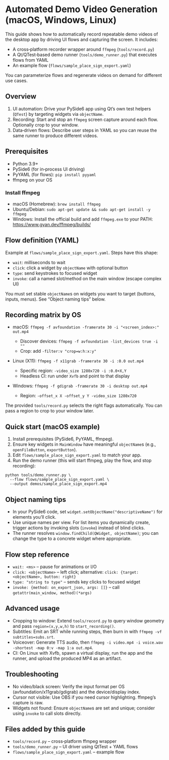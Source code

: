 # Automated Demo Video Generation (macOS, Windows, Linux)

This guide shows how to automatically record repeatable demo videos of the desktop app by driving UI flows and capturing the screen. It includes:

- A cross‑platform recorder wrapper around `ffmpeg` (`tools/record.py`)
- A Qt/QTest‑based demo runner (`tools/demo_runner.py`) that executes flows from YAML
- An example flow (`flows/sample_place_sign_export.yaml`)

You can parameterize flows and regenerate videos on demand for different use cases.

## Overview

1) UI automation: Drive your PySide6 app using Qt’s own test helpers (`QTest`) by targeting widgets via `objectName`.
2) Recording: Start and stop an `ffmpeg` screen capture around each flow. Optionally crop to your window.
3) Data‑driven flows: Describe user steps in YAML so you can reuse the same runner to produce different videos.

## Prerequisites

- Python 3.9+
- PySide6 (for in‑process UI driving)
- PyYAML (for flows): `pip install pyyaml`
- ffmpeg on your OS

### Install ffmpeg

- macOS (Homebrew): `brew install ffmpeg`
- Ubuntu/Debian: `sudo apt-get update && sudo apt-get install -y ffmpeg`
- Windows: Install the official build and add `ffmpeg.exe` to your PATH: https://www.gyan.dev/ffmpeg/builds/

## Flow definition (YAML)

Example at `flows/sample_place_sign_export.yaml`. Steps have this shape:

- `wait`: milliseconds to wait
- `click`: click a widget by `objectName` with optional button
- `type`: send keystrokes to focused widget
- `invoke`: call a named slot/method on the main window (escape complex UI)

You must set stable `objectName`s on widgets you want to target (buttons, inputs, menus). See “Object naming tips” below.

## Recording matrix by OS

- macOS: `ffmpeg -f avfoundation -framerate 30 -i "<screen_index>:" out.mp4`
  - Discover devices: `ffmpeg -f avfoundation -list_devices true -i ""`
  - Crop: add `-filter:v "crop=w:h:x:y"`

- Linux (X11): `ffmpeg -f x11grab -framerate 30 -i :0.0 out.mp4`
  - Specific region: `-video_size 1280x720 -i :0.0+X,Y`
  - Headless CI: run under `Xvfb` and point to that display

- Windows: `ffmpeg -f gdigrab -framerate 30 -i desktop out.mp4`
  - Region: `-offset_x X -offset_y Y -video_size 1280x720`

The provided `tools/record.py` selects the right flags automatically. You can pass a region to crop to your window later.

## Quick start (macOS example)

1) Install prerequisites (PySide6, PyYAML, ffmpeg).
2) Ensure key widgets in `MainWindow` have meaningful `objectName`s (e.g., `openFileButton`, `exportButton`).
3) Edit `flows/sample_place_sign_export.yaml` to match your app.
4) Run the demo runner (this will start ffmpeg, play the flow, and stop recording):

```
python tools/demo_runner.py \
  --flow flows/sample_place_sign_export.yaml \
  --output demos/sample_place_sign_export.mp4
```

## Object naming tips

- In your PySide6 code, set `widget.setObjectName("descriptiveName")` for elements you’ll click.
- Use unique names per view. For list items you dynamically create, trigger actions by invoking slots (`invoke`) instead of blind clicks.
- The runner resolves `window.findChild(QWidget, objectName)`; you can change the type to a concrete widget where appropriate.

## Flow step reference

- `wait: <ms>` – pause for animations or I/O
- `click: <objectName>` – left click; alternative: `click: {target: <objectName>, button: right}`
- `type: "string to type"` – sends key clicks to focused widget
- `invoke: {method: on_export_json, args: []}` – call `getattr(main_window, method)(*args)`

## Advanced usage

- Cropping to window: Extend `tools/record.py` to query window geometry and pass `region=(x,y,w,h)` to `start_recording()`.
- Subtitles: Emit an SRT while running steps, then burn in with `ffmpeg -vf subtitles=subs.srt`.
- Voiceover: Generate TTS audio, then `ffmpeg -i video.mp4 -i voice.wav -shortest -map 0:v -map 1:a out.mp4`.
- CI: On Linux with Xvfb, spawn a virtual display, run the app and the runner, and upload the produced MP4 as an artifact.

## Troubleshooting

- No video/black screen: Verify the input format per OS (avfoundation/x11grab/gdigrab) and the device/display index.
- Cursor not visible: Use OBS if you need cursor highlighting. ffmpeg’s capture is raw.
- Widgets not found: Ensure `objectName`s are set and unique; consider using `invoke` to call slots directly.

## Files added by this guide

- `tools/record.py` – cross‑platform ffmpeg wrapper
- `tools/demo_runner.py` – UI driver using QtTest + YAML flows
- `flows/sample_place_sign_export.yaml` – example flow

